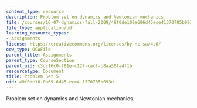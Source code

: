 ```yaml
---
content_type: resource
description: Problem set on dynamics and Newtonian mechanics.
file: /courses/16-07-dynamics-fall-2009/49f0de100a696d45ece41370785b093d_MIT16_07F09_hw05.pdf
file_type: application/pdf
learning_resource_types:
- Assignments
license: https://creativecommons.org/licenses/by-nc-sa/4.0/
ocw_type: OCWFile
parent_title: Assignments
parent_type: CourseSection
parent_uid: c3dc16c0-f81e-c127-cacf-b8aa30fa4f1b
resourcetype: Document
title: Problem Set 5
uid: 49f0de10-0a69-6d45-ece4-1370785b093d
---
```

Problem set on dynamics and Newtonian mechanics.